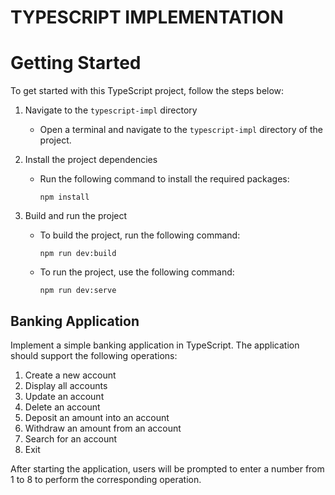 # TYPESCRIPT IMPLEMENTATION
# Getting Started

To get started with this TypeScript project, follow the steps below:

1. Navigate to the `typescript-impl` directory
   - Open a terminal and navigate to the `typescript-impl` directory of the project.

2. Install the project dependencies
   - Run the following command to install the required packages:
     ```
     npm install
     ```

3. Build and run the project
   - To build the project, run the following command:
     ```
     npm run dev:build
     ```

   - To run the project, use the following command:
     ```
     npm run dev:serve
     ```

## Banking Application

Implement a simple banking application in TypeScript. The application should support the following operations:

1. Create a new account
2. Display all accounts
3. Update an account
4. Delete an account
5. Deposit an amount into an account
6. Withdraw an amount from an account
7. Search for an account
8. Exit

After starting the application, users will be prompted to enter a number from 1 to 8 to perform the corresponding operation.


